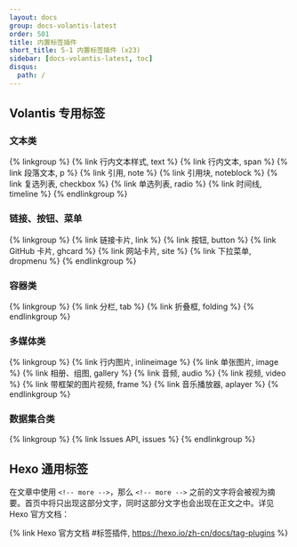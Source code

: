 ```yaml
---
layout: docs
group: docs-volantis-latest
order: 501
title: 内置标签插件
short_title: 5-1 内置标签插件 (x23)
sidebar: [docs-volantis-latest, toc]
disqus:
  path: /
---
```


## Volantis 专用标签

### 文本类

{% linkgroup %}
{% link 行内文本样式, text %}
{% link 行内文本, span %}
{% link 段落文本, p %}
{% link 引用, note %}
{% link 引用块, noteblock %}
{% link 复选列表, checkbox %}
{% link 单选列表, radio %}
{% link 时间线, timeline %}
{% endlinkgroup %}

### 链接、按钮、菜单

{% linkgroup %}
{% link 链接卡片, link %}
{% link 按钮, button %}
{% link GitHub 卡片, ghcard %}
{% link 网站卡片, site %}
{% link 下拉菜单, dropmenu %}
{% endlinkgroup %}


### 容器类

{% linkgroup %}
{% link 分栏, tab %}
{% link 折叠框, folding %}
{% endlinkgroup %}


### 多媒体类

{% linkgroup %}
{% link 行内图片, inlineimage %}
{% link 单张图片, image %}
{% link 相册、组图, gallery %}
{% link 音频, audio %}
{% link 视频, video %}
{% link 带框架的图片视频, frame %}
{% link 音乐播放器, aplayer %}
{% endlinkgroup %}

### 数据集合类

{% linkgroup %}
{% link Issues API, issues %}
{% endlinkgroup %}


## Hexo 通用标签

在文章中使用 `<!-- more -->`，那么 `<!-- more -->` 之前的文字将会被视为摘要。首页中将只出现这部分文字，同时这部分文字也会出现在正文之中。详见 Hexo 官方文档：

{% link Hexo 官方文档 #标签插件, https://hexo.io/zh-cn/docs/tag-plugins %}
